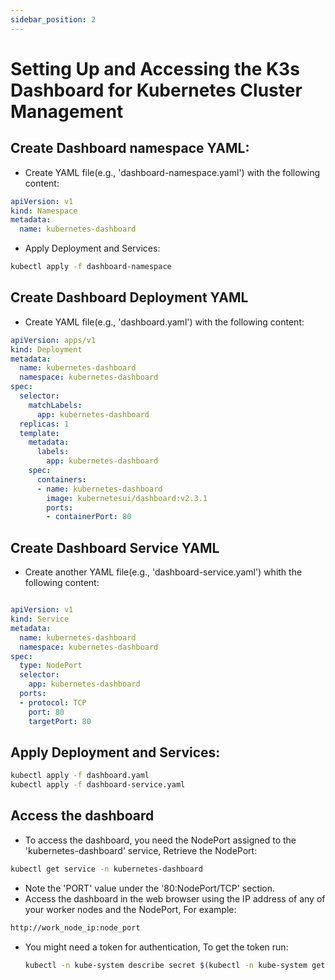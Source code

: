 ```yaml
---
sidebar_position: 2
---
```


# Setting Up and Accessing the K3s Dashboard for Kubernetes Cluster Management

## Create Dashboard namespace YAML:

* Create YAML file(e.g., 'dashboard-namespace.yaml') with the following content:
  
```yml
apiVersion: v1
kind: Namespace
metadata:
  name: kubernetes-dashboard

```

* Apply Deployment and Services:

```bash
kubectl apply -f dashboard-namespace

```

## Create Dashboard Deployment YAML

* Create YAML file(e.g., 'dashboard.yaml') with the following content:
  
```yaml
apiVersion: apps/v1
kind: Deployment
metadata:
  name: kubernetes-dashboard
  namespace: kubernetes-dashboard
spec:
  selector:
    matchLabels:
      app: kubernetes-dashboard
  replicas: 1
  template:
    metadata:
      labels:
        app: kubernetes-dashboard
    spec:
      containers:
      - name: kubernetes-dashboard
        image: kubernetesui/dashboard:v2.3.1
        ports:
        - containerPort: 80

```

## Create Dashboard Service YAML

* Create another YAML file(e.g., 'dashboard-service.yaml') whith the following content:
  
```yml

apiVersion: v1
kind: Service
metadata:
  name: kubernetes-dashboard
  namespace: kubernetes-dashboard
spec:
  type: NodePort
  selector:
    app: kubernetes-dashboard
  ports:
  - protocol: TCP
    port: 80
    targetPort: 80

```

## Apply Deployment and Services:

```bash
kubectl apply -f dashboard.yaml
kubectl apply -f dashboard-service.yaml

```

## Access the dashboard

* To access the dashboard, you need the NodePort assigned to the 'kubernetes-dashboard' service, Retrieve the NodePort:

```bash
kubectl get service -n kubernetes-dashboard
```

* Note the 'PORT' value under the '80:NodePort/TCP' section.
* Access the dashboard in the web browser using the IP address of any of your worker nodes and the NodePort, For example:
  
```bash
http://work_node_ip:node_port
```

* You might need a token for authentication, To get the token run:
  
  ```bash
  kubectl -n kube-system describe secret $(kubectl -n kube-system get secret | grep default-token | awk '{print $1}')


  ```